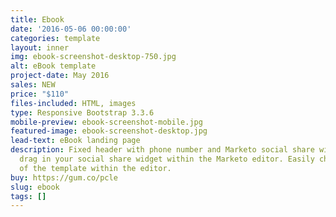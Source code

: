 ```yaml
---
title: Ebook
date: '2016-05-06 00:00:00'
categories: template
layout: inner
img: ebook-screenshot-desktop-750.jpg
alt: eBook template
project-date: May 2016
sales: NEW
price: "$110"
files-included: HTML, images
type: Responsive Bootstrap 3.3.6
mobile-preview: ebook-screenshot-mobile.jpg
featured-image: ebook-screenshot-desktop.jpg
lead-text: eBook landing page
description: Fixed header with phone number and Marketo social share widget. Just
  drag in your social share widget within the Marketo editor. Easily change the colors
  of the template within the editor.
buy: https://gum.co/pcle
slug: ebook
tags: []
---
```

